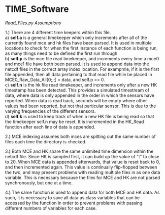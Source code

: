# TIME_Software

*Read_Files.py Assumptions*

  1.) There are 4 different time keepers within this file. <br>
    a) **self.a** is a general timekeeper which only increments after all of the currently found mce and hk files have been parsed. It is used in multiple locations to check for when the first instance of each function is being run, as many things need to be defined the first run through.<br>
    b) **self.p** is the mce file read timekeeper, and increments every time a mce0 and mce1 file have both been parsed. It is used to append data into the netcdf files in the correct array index location. For exampmle, if it is the first file appended, then all data pertaining to that read file while be placed in MCE0_Raw_Data_All[0;;;] = data, and self.p == 0. <br>
    c) **self.n** is the hk file read timekeeper, and increments only after a new HK timestamp has been detected. This provides a simulated timestream of data, where data is only appended in the order in which the sensors have reported. When data is read back, seconds will be empty where other values had been reported, but not that particular sensor. This is due to the varying frequencies of the different sensors. <br>
    d) **self.k** is used to keep track of when a new HK file is being read so that the timekeeper self.n may be reset. It is incremented in the HK_Read function after each line of data is appended. <br>

  2.) MCE indexing assumes both mces are spitting out the same number of files each time the directory is checked. <br>
  
  3.) Both MCE and HK share the same unlimited time dimension within the netcdf file. Since HK is sampled first, it can build up the value of "t" to close to 20. When MCE data is appended afterwards, that value is reset back to 0, and then incremented again. This value is continually flip-flopped between the two, and may present problems with reading multiple files in as one data variable. This is necessary because the files for MCE and HK are not parsed synchronously, but one at a time. <br>

  4.) The same function is used to append data for both MCE and HK data. As such, it is necessary to save all data as class variables that can be accessed by the function in order to prevent problems with passing different numbers of variables for each case. <br>
